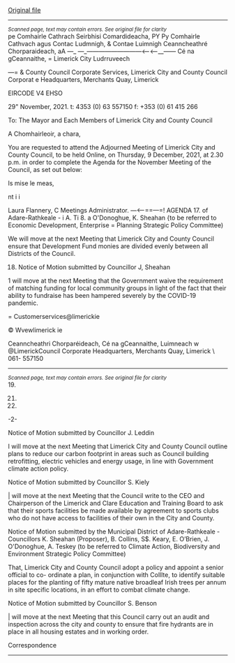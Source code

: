 [Original file](https://www.limerick.ie/sites/default/files/media/documents/2021-11/00-agenda-adjourned-meeting-09.12.2021.pdf)

---
*<small>Scanned page, text may contain errors. See original file for clarity</small>*  
pe Comhairle Cathrach Seirbhisi Comardideacha,
PY Py Comhairle Cathvach agus Contac Ludmnigh,
& Contae Luimnigh Ceanncheathré Chorparaideach,
aA —_ —_—$—$—$—$—$—$—$—$—<——<—__—— Cé na gCeannaithe,
= Limerick City Ludrruveech

—= & County Council
Corporate Services,
Limerick City and County Council
Corporat e Headquarters,
Merchants Quay,
Limerick

EIRCODE V4 EHSO

29" November, 2021. t: 4353 (0) 63 557150
f: +353 (0) 61 415 266

To: The Mayor and Each Members of Limerick City and County Council

A Chomhairleoir, a chara,

You are requested to attend the Adjourned Meeting of Limerick City and County Council, to
be held Online, on Thursday, 9 December, 2021, at 2.30 p.m. in order to complete the
Agenda for the November Meeting of the Council, as set out below:

Is mise le meas,

nt i i

Laura Flannery, C
Meetings Administrator. —<—==—=!
AGENDA
17. of Adare-Rathkeale -
i A. Ti 8. a
O'Donoghue, K. Sheahan {to be referred to Economic Development, Enterprise =
Planning Strategic Policy Committee)

We will move at the next Meeting that Limerick City and County Council ensure that
Development Fund monies are divided evenly between all Districts of the Council.

18. Notice of Motion submitted by Councillor J, Sheahan

1 will move at the next Meeting that the Government waive the requirement of
matching funding for local community groups in light of the fact that their ability to
fundraise has been hampered severely by the COVID-19 pandemic.

= Customerservices@limerickie

© Wvewlimerick ie

Ceanncheathri Chorparéideach, Cé na gCeannaithe, Luimneach w @LimerickCouncil
Corporate Headquarters, Merchants Quay, Limerick \ 061- 557150


---
*<small>Scanned page, text may contain errors. See original file for clarity</small>*  
19.

21.

23.

-2-

Notice of Motion submitted by Councillor J. Leddin

I will move at the next Meeting that Limerick City and County Council outline plans to
reduce our carbon footprint in areas such as Council building retrofitting, electric
vehicles and energy usage, in line with Government climate action policy.

Notice of Motion submitted by Councillor S. Kiely

| will move at the next Meeting that the Council write to the CEO and Chairperson of
the Limerick and Clare Education and Training Board to ask that their sports facilities
be made available by agreement to sports clubs who do not have access to facilities
of their own in the City and County.

Notice of Motion submitted by the Municipal District of Adare-Rathkeale -
Councillors K. Sheahan (Proposer), B. Collins, S$. Keary, E. O’Brien, J.
O'Donoghue, A. Teskey (to be referred to Climate Action, Biodiversity and Environment
Strategic Policy Committee)

That, Limerick City and County Council adopt a policy and appoint a senior official to co-
ordinate a plan, in conjunction with Colllte, to identify suitable places for the planting of fifty
mature native broadleaf Irish trees per annum in site specific locations, in an effort to combat
climate change.

Notice of Motion submitted by Councillor S. Benson

| will move at the next Meeting that this Council carry out an audit and inspection across the
city and county to ensure that fire hydrants are in place in all housing estates and in working
order.

Correspondence


---
